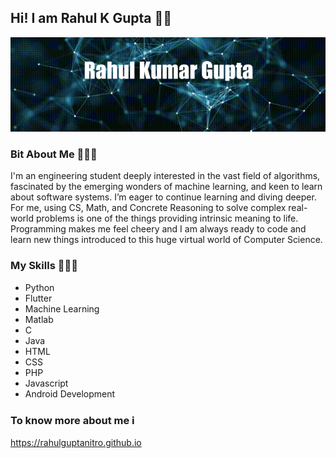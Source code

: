 ## Hi! I am Rahul K Gupta 👋🏼

<center><img src="https://raw.githubusercontent.com/RahulGuptaNitro/RahulGuptaNitro/master/Background.gif"></center>


### Bit About Me 👨🏻‍🎓

I'm an engineering student deeply interested in the vast field of algorithms, fascinated by the emerging wonders of machine learning, and keen to learn about software systems. I’m eager to continue learning and diving deeper. For me, using CS, Math, and Concrete Reasoning to solve complex real-world problems is one of the things providing intrinsic meaning to life. Programming makes me feel cheery and I am always ready to code and learn new things introduced to this huge virtual world of Computer Science.


### My Skills 👨🏻‍💻
* Python
* Flutter
* Machine Learning
* Matlab
* C
* Java
* HTML
* CSS
* PHP
* Javascript
* Android Development


### To know more about me ℹ️
https://rahulguptanitro.github.io

<!--[Home](https://rahulguptanitro.github.io){: .btn .btn-info}
**RahulGuptaNitro/RahulGuptaNitro** is a ✨ _special_ ✨ repository because its `README.md` (this file) appears on your GitHub profile.

Here are some ideas to get you started:

- 🔭 I’m currently working on ...
- 🌱 I’m currently learning ...
- 👯 I’m looking to collaborate on ...
- 🤔 I’m looking for help with ...
- 💬 Ask me about ...
- 📫 How to reach me: ...
- 😄 Pronouns: ...
- ⚡ Fun fact: ...
-->

